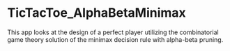 # TicTacToe_AlphaBetaMinimax

This app looks at the design of a perfect player utilizing the combinatorial game theory solution of the minimax decision rule with alpha-beta pruning.
